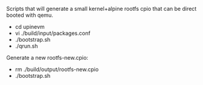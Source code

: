 Scripts that will generate a small kernel+alpine rootfs cpio that can be direct booted with qemu.

* cd upinevm
* vi ./build/input/packages.conf
* ./bootstrap.sh
* ./qrun.sh

Generate a new rootfs-new.cpio:
* rm ./build/output/rootfs-new.cpio
* ./bootstrap.sh
